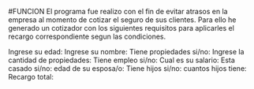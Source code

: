 #FUNCION
El programa fue realizo con el fin de evitar atrasos en la empresa al momento de cotizar el seguro de sus clientes. Para ello he generado un cotizador  con los siguientes requisitos para aplicarles el recargo correspondiente segun las condiciones.

Ingrese su edad: 
Ingrese su nombre: 
Tiene propiedades si/no: 
Ingrese la cantidad de propiedades: 
Tiene empleo si/no:
Cual es su salario: 
Esta casado si/no: 
edad de su esposa/o:
Tiene hijos si/no:
cuantos hijos tiene:
Recargo total:

